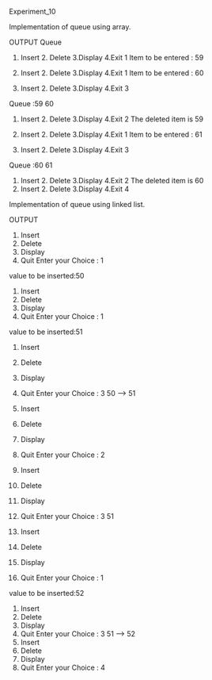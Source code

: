 Experiment_10

Implementation of queue using array.

OUTPUT
Queue
1. Insert 2. Delete 3.Display 4.Exit 
1
Item to be entered : 59

1. Insert 2. Delete 3.Display 4.Exit 
1
Item to be entered : 60

1. Insert 2. Delete 3.Display 4.Exit 
3

 Queue :59 60 
1. Insert 2. Delete 3.Display 4.Exit 
2
The deleted item is 59
1. Insert 2. Delete 3.Display 4.Exit
1
Item to be entered : 61

1. Insert 2. Delete 3.Display 4.Exit
3

 Queue :60 61
1. Insert 2. Delete 3.Display 4.Exit
2
The deleted item is 60
1. Insert 2. Delete 3.Display 4.Exit
4



Implementation of queue using linked list.

OUTPUT

1. Insert 
2. Delete
3. Display
4. Quit
Enter your Choice : 1

value to be inserted:50

1. Insert 
2. Delete
3. Display
4. Quit
Enter your Choice : 1

value to be inserted:51

1. Insert
2. Delete
3. Display
4. Quit
Enter your Choice : 3
50 --> 51
1. Insert
2. Delete
3. Display
4. Quit
Enter your Choice : 2

1. Insert
2. Delete
3. Display
4. Quit
Enter your Choice : 3
51
1. Insert
2. Delete
3. Display
4. Quit
Enter your Choice : 1

value to be inserted:52

1. Insert
2. Delete
3. Display
4. Quit
Enter your Choice : 3
51 --> 52
1. Insert
2. Delete
3. Display
4. Quit
Enter your Choice : 4



